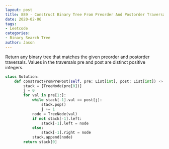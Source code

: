 ```yaml
---
layout: post
title: 889 - Construct Binary Tree From Preorder And Postorder Traversal
date: 2020-02-06
tags:
- Leetcode
categories:
- Binary Search Tree
author: Jason
---
```

Return any binary tree that matches the given preorder and postorder traversals. Values in the traversals pre and post are distinct positive integers.

```python
class Solution:
    def constructFromPrePost(self, pre: List[int], post: List[int]) -> TreeNode:
        stack = [TreeNode(pre[0])]
        j = 0
        for val in pre[1:]:
            while stack[-1].val == post[j]:
                stack.pop()
                j += 1
            node = TreeNode(val)
            if not stack[-1].left:
                stack[-1].left = node
            else:
                stack[-1].right = node
            stack.append(node)
        return stack[0]
```
